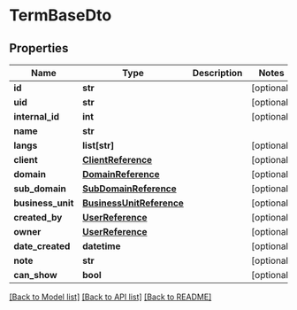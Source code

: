 # TermBaseDto

## Properties
Name | Type | Description | Notes
------------ | ------------- | ------------- | -------------
**id** | **str** |  | [optional] 
**uid** | **str** |  | [optional] 
**internal_id** | **int** |  | [optional] 
**name** | **str** |  | 
**langs** | **list[str]** |  | [optional] 
**client** | [**ClientReference**](ClientReference.md) |  | [optional] 
**domain** | [**DomainReference**](DomainReference.md) |  | [optional] 
**sub_domain** | [**SubDomainReference**](SubDomainReference.md) |  | [optional] 
**business_unit** | [**BusinessUnitReference**](BusinessUnitReference.md) |  | [optional] 
**created_by** | [**UserReference**](UserReference.md) |  | [optional] 
**owner** | [**UserReference**](UserReference.md) |  | [optional] 
**date_created** | **datetime** |  | [optional] 
**note** | **str** |  | [optional] 
**can_show** | **bool** |  | [optional] 

[[Back to Model list]](../README.md#documentation-for-models) [[Back to API list]](../README.md#documentation-for-api-endpoints) [[Back to README]](../README.md)

